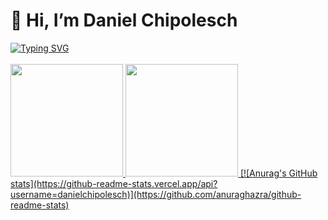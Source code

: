 # 👋 Hi, I’m Daniel Chipolesch

<div>
<a href="https://git.io/typing-svg"><img src="https://readme-typing-svg.herokuapp.com?font=Fira+Code&pause=5000&width=800&lines=Here+are+some+of+my+projects+and+social+media.+I+hope+you+enjoy+!" alt="Typing SVG" /></a>
</div>
</br>
<div>
<a href="https://github.com/danielchipolesch">
<img height="180em" src="https://github-readme-stats.vercel.app/api/top-langs/?username=danielchipolesch&layout=compact&langs_count=10&theme=dracula"/>
<img height="180em" src="https://github-readme-stats.vercel.app/api?username=danielchipolesch&show_icons=true&theme=dracula&include_all_commits=true&count_private=true"/>
[![Anurag's GitHub stats](https://github-readme-stats.vercel.app/api?username=danielchipolesch)](https://github.com/anuraghazra/github-readme-stats)
</div>
